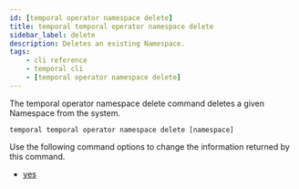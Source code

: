 ```yaml
---
id: [temporal operator namespace delete]
title: temporal temporal operator namespace delete
sidebar_label: delete
description: Deletes an existing Namespace.
tags:
	- cli reference
	- temporal cli
	- [temporal operator namespace delete]
---
```


The temporal operator namespace delete command deletes a given Namespace from the system.

`temporal temporal operator namespace delete [namespace]`

Use the following command options to change the information returned by this command.



- [yes](/cli/cmd-options/yes)


